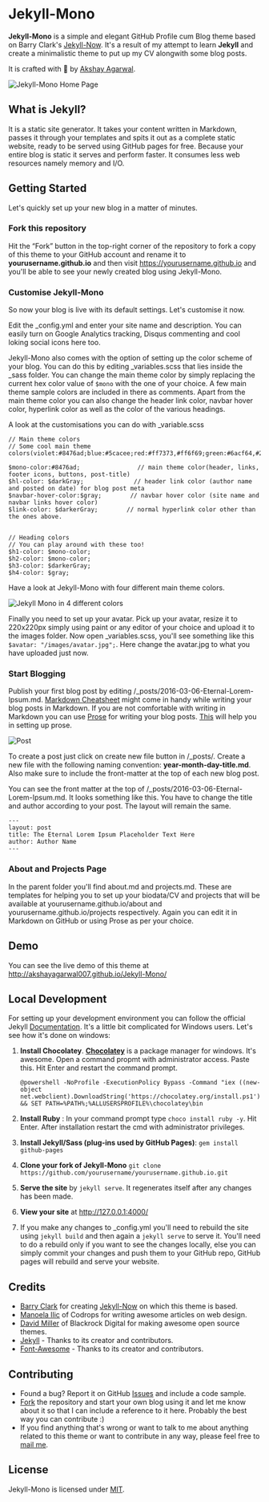 # Jekyll-Mono

**Jekyll-Mono** is a simple and elegant GitHub Profile cum Blog theme based on Barry Clark's [Jekyll-Now](https://github.com/barryclark/jekyll-now). It's a result of my attempt to learn **Jekyll** and create a minimalistic theme to put up my CV alongwith some blog posts.

It is crafted with 💙 by [Akshay Agarwal](https://github.com/AkshayAgarwal007).

![Jekyll-Mono Home Page](/images/ss.png)


## What is Jekyll?

It is a static site generator. It takes your content written in Markdown, passes it through your templates and spits it out as a complete static website, ready to be served using GitHub pages for free.
Because your entire blog is static it serves and perform faster. It consumes less web resources namely memory and I/O.

## Getting Started

Let's quickly set up your new blog in a matter of minutes.

### Fork this repository

Hit the “Fork” button in the top-right corner of the repository to fork a copy of this theme to your GitHub account and rename it to **yourusername.github.io** and then visit https://yourusername.github.io and you'll be able to see your newly created blog using Jekyll-Mono.

### Customise Jekyll-Mono

So now your blog is live with its default settings. Let's customise it now.

Edit the _config.yml and enter your site name and description. You can easily turn on Google Analytics tracking, Disqus commenting and cool loking social icons here too.

Jekyll-Mono also comes with the option of setting up the color scheme of your blog. You can do this by editing _variables.scss that lies inside the _sass folder. You can change the main theme color by simply replacing the current hex color value of `$mono` with the one of your choice. A few main theme sample colors are included in there as comments. Apart from the main theme color you can also change the header link color, navbar hover color, hyperlink color as well as the color of the various headings.

A look at the customisations you can do with _variable.scss

```
// Main theme colors 
// Some cool main theme colors(violet:#8476ad;blue:#5cacee;red:#ff7373,#ff6f69;green:#6acf64,#2ddbb3;orange:#ffa268)

$mono-color:#8476ad;                // main theme color(header, links, footer icons, buttons, post-title)
$hl-color: $darkGray;              // header link color (author name and posted on date) for blog post meta 
$navbar-hover-color:$gray;        // navbar hover color (site name and navbar links hover color)
$link-color: $darkerGray;        // normal hyperlink color other than the ones above.


// Heading colors
// You can play around with these too!
$h1-color: $mono-color;
$h2-color: $mono-color; 
$h3-color: $darkerGray; 
$h4-color: $gray;
``` 
Have a look at Jekyll-Mono with four different main theme colors.
 
![Jekyll Mono in 4 different colors](/images/ss-color.png)

Finally you need to set up your avatar. Pick up your avatar, resize it to 220x220px simply using paint or any editor of your choice and upload it to the images folder. Now open _variables.scss, you'll see something like this `$avatar: "/images/avatar.jpg";`. Here change the avatar.jpg to what you have uploaded just now.


### Start Blogging

Publish your first blog post by editing /_posts/2016-03-06-Eternal-Lorem-Ipsum.md. [Markdown Cheatsheet](https://github.com/adam-p/markdown-here/wiki/Markdown-Cheatsheet) might come in handy while writing your blog posts in Markdown. If you are not comfortable with writing in Markdown you can use [Prose](http://prose.io/) for writing your blog posts. [This](https://developmentseed.org/blog/2012/june/25/prose-a-content-editor-for-github/s) will help you in setting up prose.

![Post](/images/post.PNG)

To create a post just click on create new file button in /_posts/. Create a new file with the following naming convention: **year-month-day-title.md**. Also make sure to include the front-matter at the top of each new blog post.

You can see the front matter at the top of /_posts/2016-03-06-Eternal-Lorem-Ipsum.md. It looks something like this. You have to change the title and author according to your post. The layout will remain the same.

```
--- 
layout: post
title: The Eternal Lorem Ipsum Placeholder Text Here
author: Author Name
---

```

### About and Projects Page

In the parent folder you'll find about.md and projects.md. These are templates for helping you to set up your biodata/CV and projects that will be available at yourusername.github.io/about and yourusername.github.io/projects respectively. Again you can edit it in Markdown on GitHub or using Prose as per your choice.


## Demo

You can see the live demo of this theme at http://akshayagarwal007.github.io/Jekyll-Mono/

## Local Development

For setting up your development environment you can follow the official Jekyll [Documentation](https://jekyllrb.com/docs/installation/). It's a little bit complicated for Windows users. Let's see how it's done on windows:

1. **Install Chocolatey**. **[Chocolatey](https://chocolatey.org)** is a package manager for windows. It's awesome. 
   Open a command propmt with administrator access. Paste this. Hit Enter and restart the command prompt.
   
   ```
   @powershell -NoProfile -ExecutionPolicy Bypass -Command "iex ((new-object net.webclient).DownloadString('https://chocolatey.org/install.ps1'))" && SET PATH=%PATH%;%ALLUSERSPROFILE%\chocolatey\bin
   
   ```

2. **Install Ruby** : In your command prompt type `choco install ruby -y`.
 Hit Enter. After installation restart the cmd with administrator privileges.

3. **Install Jekyll/Sass (plug-ins used by GitHub Pages)**: `gem install github-pages`

4. **Clone your fork of Jekyll-Mono** `git clone https://github.com/yourusername/yourusername.github.io.git`

5. **Serve the site** by `jekyll serve`. It regenerates itself after any changes has been made.

6. **View your site** at http://127.0.0.1:4000/

7. If you make any changes to _config.yml you'll need to rebuild the site using `jekyll build` and then again a `jekyll serve` to serve it. You'll need to do a rebuild only if you want to see the changes locally, else you can simply commit your changes and push them to your GitHub repo, GitHub pages will rebuild and serve your website.

## Credits

* [Barry Clark](https://github.com/barryclark) for creating [Jekyll-Now](https://github.com/barryclark/jekyll-now) on which this theme is based.
* [Manoela Ilic](https://github.com/crnacura) of Codrops for writing awesome articles on web design.
* [David Miller](https://github.com/davidtmiller) of Blackrock Digital for making awesome open source themes.
* [Jekyll](https://github.com/jekyll/jekyll) - Thanks to its creator and contributors.
* [Font-Awesome](http://fontawesome.io) - Thanks to its creator and contributors.

## Contributing

* Found a bug? Report it on GitHub [Issues](https://github.com/AkshayAgarwal007/Jekyll-Mono/issues) and include a code sample.
* [Fork](https://github.com/AkshayAgarwal007/Jekyll-Mono) the repository and start your own blog using it and let me know about it so that I can include a reference to it here. Probably the best way you can contribute :)
* If you find anything that's wrong or want to talk to me about anything related to this theme or want to contribute in any way, please feel free to [mail me](mailto:agarwal.akshay.akshay8@gmail.com).

## License

Jekyll-Mono is licensed under [MIT](https://github.com/AkshayAgarwal007/Jekyll-Mono/blob/master/LICENSE.txt).










  
